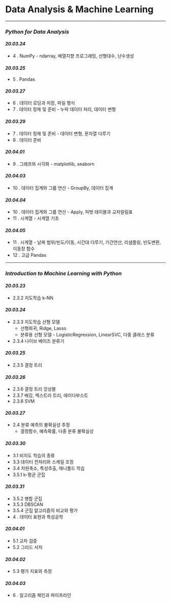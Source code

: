 # Data Analysis & Machine Learning
***
### _Python for Data Analysis_
#### _20.03.24_
* 4 . NumPy - ndarray, 배열지향 프로그래밍, 선형대수, 난수생성
#### _20.03.25_
* 5 . Pandas
#### _20.03.27_
* 6 . 데이터 로딩과 저장, 파일 형식
* 7 . 데이터 정제 및 준비 - 누락 데이터 처리, 데이터 변형
#### _20.03.29_
* 7 . 데이터 정제 및 준비 - 데이터 변형, 문자열 다루기
* 8 . 데이터 준비
#### _20.04.01_
* 9 . 그래프와 시각화 - matplotlib, seaborn
#### _20.04.03_
* 10 . 데이터 집계와 그룹 연산 - GroupBy, 데이터 집계
#### _20.04.04_
* 10 . 데이터 집계와 그룹 연산 - Apply, 피벗 테이블과 교차알림표
* 11 . 시계열 - 시계열 기초
#### _20.04.05_
* 11 . 시계열 - 날짜 범위/빈도/이동, 시간대 다루기, 기간연산, 리샘플링, 빈도변환, 이동창 함수
* 12 . 고급 Pandas 

***
### _Introduction to Machine Learning with Python_
#### _20.03.23_
* 2.3.2 지도학습 k-NN
#### _20.03.24_
* 2.3.3 지도학습 선형 모델 
  * 선형회귀, Ridge, Lasso
  * 분류용 선형 모델 - LogisticRegression, LinearSVC, 다중 클래스 분류
* 2.3.4 나이브 베이즈 분류기
#### _20.03.25_
* 2.3.5 결정 트리
#### _20.03.26_
* 2.3.6 결정 트리 앙상블
* 2.3.7 배깅, 엑스트라 트리, 에이다부스트
* 2.3.8 SVM
#### _20.03.27_
* 2.4 분류 예측의 불확실성 추정  
  * 결정함수, 예측확률, 다중 분류 불확실성
#### _20.03.30_
* 3.1 비지도 학습의 종류
* 3.3 데이터 전처리와 스케일 조정
* 3.4 차원축소, 특성추출, 매니폴드 학습
* 3.5.1 k-평균 군집
#### _20.03.31_
* 3.5.2 병합 군집
* 3.5.3 DBSCAN
* 3.5.4 군집 알고리즘의 비교와 평가
* 4 . 데이터 표현과 특성공학
#### _20.04.01_
* 5.1 교차 검증
* 5.2 그리드 서치
#### _20.04.02_
* 5.3 평가 지표와 측정
#### _20.04.03_
* 6 . 알고리즘 체인과 파이프라인


